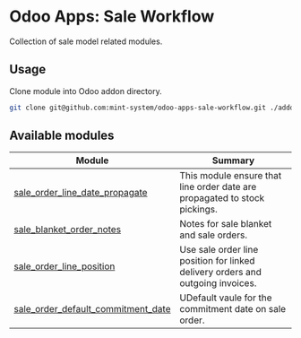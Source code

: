 # Odoo Apps: Sale Workflow

Collection of sale model related modules.

## Usage

Clone module into Odoo addon directory.

```bash
git clone git@github.com:mint-system/odoo-apps-sale-workflow.git ./addons/sale_workflow
```

## Available modules

| Module                                                                    | Summary                                                                        |
| ------------------------------------------------------------------------- | ------------------------------------------------------------------------------ |
| [sale_order_line_date_propagate](sale_order_line_date_propagate/)         | This module ensure that line order date are propagated to stock pickings.      |
| [sale_blanket_order_notes](sale_blanket_order_notes/)                     | Notes for sale blanket and sale orders.                                        |
| [sale_order_line_position](sale_order_line_position/)                     | Use sale order line position for linked delivery orders and outgoing invoices. |
| [sale_order_default_commitment_date](sale_order_default_commitment_date/) | UDefault vaule for the commitment date on sale order.                          |
